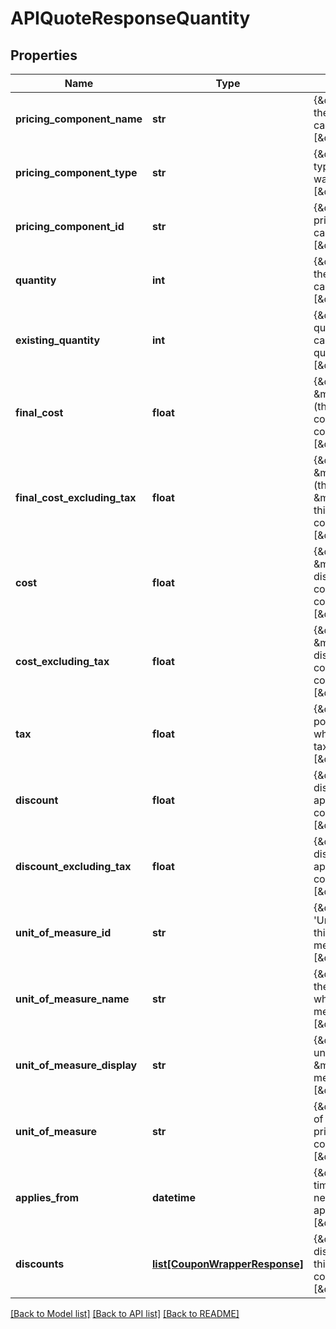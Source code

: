 # APIQuoteResponseQuantity

## Properties
Name | Type | Description | Notes
------------ | ------------- | ------------- | -------------
**pricing_component_name** | **str** | {\&quot;description\&quot;:\&quot;Name of the pricing component whose price was calculated.\&quot;,\&quot;verbs\&quot;:[\&quot;POST\&quot;,\&quot;GET\&quot;]} | [optional] 
**pricing_component_type** | **str** | {\&quot;description\&quot;:\&quot;Charge type of the pricing component whose price was calculated.\&quot;,\&quot;verbs\&quot;:[\&quot;POST\&quot;,\&quot;GET\&quot;]} | [optional] 
**pricing_component_id** | **str** | {\&quot;description\&quot;:\&quot;ID of the pricing component whose price was calculated.\&quot;,\&quot;verbs\&quot;:[\&quot;POST\&quot;,\&quot;GET\&quot;]} | [optional] 
**quantity** | **int** | {\&quot;description\&quot;:\&quot;Quantity of the pricing component whose price was calculated.\&quot;,\&quot;verbs\&quot;:[\&quot;POST\&quot;,\&quot;GET\&quot;]} | [optional] 
**existing_quantity** | **int** | {\&quot;description\&quot;:\&quot;Previous quantity of the pricing component. Price is calculated with respect to a delta from this quantity.\&quot;,\&quot;verbs\&quot;:[\&quot;POST\&quot;,\&quot;GET\&quot;]} | [optional] 
**final_cost** | **float** | {\&quot;description\&quot;:\&quot;The cost &amp;mdash; including tax, and with discounts (themselves including tax) applied &amp;mdash; contributed by consumption of this pricing component.\&quot;,\&quot;verbs\&quot;:[\&quot;POST\&quot;,\&quot;GET\&quot;]} | [optional] 
**final_cost_excluding_tax** | **float** | {\&quot;description\&quot;:\&quot;The cost &amp;mdash; excluding tax, and with discounts (themselves excluding tax) applied &amp;mdash; contributed by consumption of this pricing component.\&quot;,\&quot;verbs\&quot;:[\&quot;POST\&quot;,\&quot;GET\&quot;]} | [optional] 
**cost** | **float** | {\&quot;description\&quot;:\&quot;The cost &amp;mdash; including tax, but excluding discounts &amp;mdash; contributed by consumption of this pricing component.\&quot;,\&quot;verbs\&quot;:[\&quot;POST\&quot;,\&quot;GET\&quot;]} | [optional] 
**cost_excluding_tax** | **float** | {\&quot;description\&quot;:\&quot;The cost &amp;mdash; excluding tax, and excluding discounts &amp;mdash; contributed by consumption of this pricing component.\&quot;,\&quot;verbs\&quot;:[\&quot;POST\&quot;,\&quot;GET\&quot;]} | [optional] 
**tax** | **float** | {\&quot;description\&quot;:\&quot;The portion of this pricing component&#39;s cost which is comprised of tax.\&quot;,\&quot;verbs\&quot;:[\&quot;POST\&quot;,\&quot;GET\&quot;]} | [optional] 
**discount** | **float** | {\&quot;description\&quot;:\&quot;The discount &amp;mdash; including tax &amp;mdash; applied to this pricing component.\&quot;,\&quot;verbs\&quot;:[\&quot;POST\&quot;,\&quot;GET\&quot;]} | [optional] 
**discount_excluding_tax** | **float** | {\&quot;description\&quot;:\&quot;The discount &amp;mdash; excluding tax &amp;mdash; applied to this pricing component.\&quot;,\&quot;verbs\&quot;:[\&quot;POST\&quot;,\&quot;GET\&quot;]} | [optional] 
**unit_of_measure_id** | **str** | {\&quot;description\&quot;:\&quot;ID of the &#39;Unit of Measure&#39; entity  &amp;mdash; in which this pricing component is measured.\&quot;,\&quot;verbs\&quot;:[\&quot;POST\&quot;,\&quot;GET\&quot;]} | [optional] 
**unit_of_measure_name** | **str** | {\&quot;description\&quot;:\&quot;Name of the &#39;Unit of Measure&#39; entity  &amp;mdash; in which this pricing component is measured.\&quot;,\&quot;verbs\&quot;:[\&quot;POST\&quot;,\&quot;GET\&quot;]} | [optional] 
**unit_of_measure_display** | **str** | {\&quot;description\&quot;:\&quot;Displayable units of the &#39;Unit of Measure&#39; entity &amp;mdash; in which this pricing component is measured.\&quot;,\&quot;verbs\&quot;:[\&quot;POST\&quot;,\&quot;GET\&quot;]} | [optional] 
**unit_of_measure** | **str** | {\&quot;description\&quot;:\&quot;The &#39;Unit of Measure&#39; entity used to measure this pricing component.\&quot;,\&quot;verbs\&quot;:[\&quot;POST\&quot;,\&quot;GET\&quot;]} | [optional] 
**applies_from** | **datetime** | {\&quot;description\&quot;:\&quot;The date-time from which the pricing component&#39;s new value would apply.\&quot;,\&quot;verbs\&quot;:[\&quot;POST\&quot;,\&quot;GET\&quot;]} | [optional] 
**discounts** | [**list[CouponWrapperResponse]**](CouponWrapperResponse.md) | {\&quot;description\&quot;:\&quot;A list of discounts applied in calculating the price of this pricing component.\&quot;,\&quot;verbs\&quot;:[\&quot;POST\&quot;,\&quot;GET\&quot;]} | [optional] 

[[Back to Model list]](../README.md#documentation-for-models) [[Back to API list]](../README.md#documentation-for-api-endpoints) [[Back to README]](../README.md)


